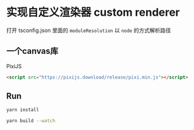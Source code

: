 # 实现自定义渲染器 custom renderer

打开 tsconfig.json 里面的 `moduleResolution` 以 `node` 的方式解析路径

## 一个canvas库

PixiJS

```html
<script src="https://pixijs.download/release/pixi.min.js"></script>
```

## Run

```bash
yarn install
```

```bash
yarn build --watch
```


